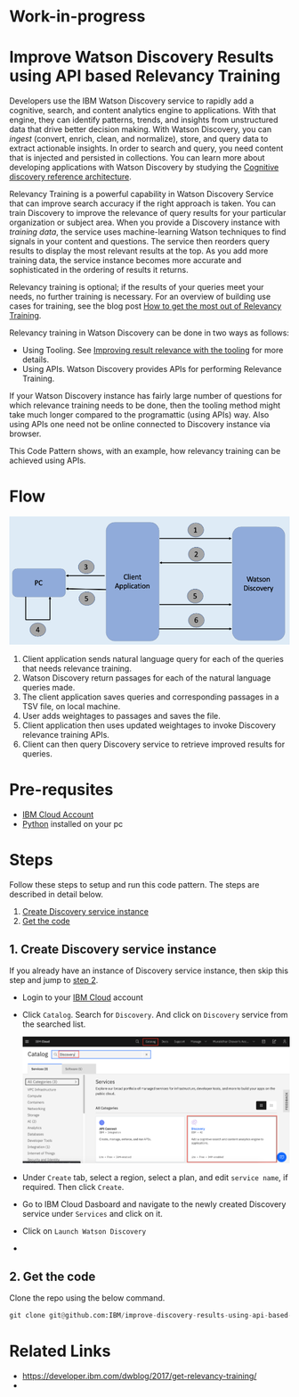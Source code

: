 # Work-in-progress

# Improve Watson Discovery Results using API based Relevancy Training

Developers use the IBM Watson Discovery service to rapidly add a cognitive, search, and content analytics engine to applications. With that engine, they can identify patterns, trends, and insights from unstructured data that drive better decision making. With Watson Discovery, you can *ingest* (convert, enrich, clean, and normalize), store, and query data to extract actionable insights. In order to search and query, you need content that is injected and persisted in collections. You can learn more about developing applications with Watson Discovery by studying the [Cognitive discovery reference architecture](https://www.ibm.com/cloud/architecture/architectures/cognitiveDiscoveryDomain). 

Relevancy Training is a powerful capability in Watson Discovery Service that can improve search accuracy if the right approach is taken. You can train Discovery to improve the relevance of query results for your particular organization or subject area. When you provide a Discovery instance with *training data*, the service uses machine-learning Watson techniques to find signals in your content and questions. The service then reorders query results to display the most relevant results at the top. As you add more training data, the service instance becomes more accurate and sophisticated in the ordering of results it returns.

Relevancy training is optional; if the results of your queries meet your needs, no further training is necessary. For an overview of building use cases for training, see the blog post [How to get the most out of Relevancy Training](https://developer.ibm.com/dwblog/2017/get-relevancy-training/).

Relevancy training in Watson Discovery can be done in two ways as follows:

- Using Tooling. See [Improving result relevance with the tooling](https://cloud.ibm.com/docs/discovery?topic=discovery-improving-result-relevance-with-the-tooling) for more details. 
- Using APIs. Watson Discovery provides APIs for performing Relevance Training. 

If your Watson Discovery instance has fairly large number of questions for which relevance training needs to be done, then the tooling method might take much longer compared to the programattic (using APIs) way. Also using APIs one need not be online connected to Discovery instance via browser.

This Code Pattern shows, with an example, how relevancy training can be achieved using APIs.



# Flow

![Architecture](./images/Architecture.png)

1. Client application sends natural language query for each of the queries that needs relevance training.
2. Watson Discovery return passages for each of the natural language queries made.
3. The client application saves queries and corresponding passages in a TSV file, on local machine.
4. User adds weightages to passages and saves the file.
5. Client application then uses updated weightages to invoke Discovery relevance training APIs.
6. Client can then query Discovery service to retrieve improved results for queries.



# Pre-requsites

- [IBM Cloud Account](https://cloud.ibm.com/)
- [Python](https://www.python.org/downloads/) installed on your pc

# Steps

Follow these steps to setup and run this code pattern. The steps are described in detail below.

1. [Create Discovery service instance](#1-create-discovery-service-instance)
2. [Get the code](#2-get-the-code)

## 1. Create Discovery service instance

If you already have an instance of Discovery service instance, then skip this step and jump to [step 2](#2-get-the-code).

- Login to your [IBM Cloud](https://cloud.ibm.com/) account

- Click `Catalog`. Search for `Discovery`. And click on `Discovery` service from the searched list.

  ![Discovery](./images/catalog-discovery.png)

- Under `Create` tab, select a region, select a plan, and edit `service name`, if required. Then click `Create`.
- Go to IBM Cloud Dasboard and navigate to the newly created Discovery service under `Services` and click on it. 
- Click on `Launch Watson Discovery`
- 

## 2. Get the code 

Clone the repo using the below command.

```python
git clone git@github.com:IBM/improve-discovery-results-using-api-based-relevancy-training.git
```

# Related Links

- https://developer.ibm.com/dwblog/2017/get-relevancy-training/
- 